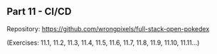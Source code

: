 ## Part 11 - CI/CD

Repository: https://github.com/wrongpixels/full-stack-open-pokedex

(Exercises: 11.1, 11.2, 11.3, 11.4, 11.5, 11.6, 11.7, 11.8, 11.9, 11.10, 11.11...)
